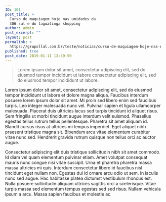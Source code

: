 ```yaml
---
ID: 101
post_title: >
  Curso de maquiagem hoje nas unidades da
  306 sul e do taguatinga shopping
author: admin
post_excerpt: ""
layout: post
permalink: >
  https://grupollal.com.br/teste/noticias/curso-de-maquiagem-hoje-nas-unidades-da-306-sul-e-do-taguatinga-shopping/
published: true
post_date: 2019-01-11 13:39:50
---
```

<blockquote>Lorem ipsum dolor sit amet, consectetur adipiscing elit, sed do eiusmod tempor incididunt ut labore consectetur adipiscing elit, sed do eiusmod tempor incididunt ut labore.</blockquote>
Lorem ipsum dolor sit amet, consectetur adipiscing elit, sed do eiusmod tempor incididunt ut labore et dolore magna aliqua. Faucibus interdum posuere lorem ipsum dolor sit amet. Mi proin sed libero enim sed faucibus turpis. Leo integer malesuada nunc vel. Pulvinar sapien et ligula ullamcorper malesuada. Placerat duis ultricies lacus sed turpis tincidunt id aliquet risus. Sem fringilla ut morbi tincidunt augue interdum velit euismod. Phasellus egestas tellus rutrum tellus pellentesque. Pharetra sit amet aliquam id. Blandit cursus risus at ultrices mi tempus imperdiet. Eget aliquet nibh praesent tristique magna sit. Bibendum arcu vitae elementum curabitur vitae nunc sed. Hendrerit gravida rutrum quisque non tellus orci ac auctor augue.

Consectetur adipiscing elit duis tristique sollicitudin nibh sit amet commodo. Id diam vel quam elementum pulvinar etiam. Amet volutpat consequat mauris nunc congue nisi vitae suscipit. Urna et pharetra pharetra massa massa ultricies mi quis. Interdum consectetur libero id faucibus nisl tincidunt eget nullam non. Egestas dui id ornare arcu odio ut sem. In iaculis nunc sed augue. Hac habitasse platea dictumst vestibulum rhoncus est. Nulla posuere sollicitudin aliquam ultrices sagittis orci a scelerisque. Vitae turpis massa sed elementum tempus egestas sed sed risus. Nullam vehicula ipsum a arcu. Massa sapien faucibus et molestie ac.